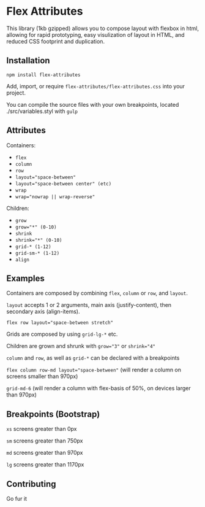 Flex Attributes
=============

This library (1kb gzipped) allows you to compose layout with flexbox in html, allowing for rapid prototyping, easy visulization of layout in HTML, and reduced CSS footprint and duplication.

Installation
------------

```
npm install flex-attributes
```

Add, import, or require `flex-attributes/flex-attributes.css` into your project.

You can compile the source files with your own breakpoints, located ./src/variables.styl with `gulp`

Attributes
------------
Containers: 
* `flex`
* `column`
* `row`
* `layout="space-between"`
* `layout="space-between center" (etc)` 
* `wrap`
* `wrap="nowrap || wrap-reverse"`

Children: 
* `grow`
* `grow="*" (0-10)`
* `shrink` 
* `shrink="*" (0-10)`
* `grid-* (1-12)` 
* `grid-sm-* (1-12)`
* `align`

Examples
------------
Containers are composed by combining `flex`, `column` or `row`, and `layout`. 

`layout` accepts 1 or 2 arguments, main axis (justify-content), then secondary axis (align-items).

 `flex row layout="space-between stretch"`

Grids are composed by using `grid-lg-*` etc.

Children are grown and shrunk with `grow="3"` or `shrink="4"`

`column` and `row`, as well as `grid-*` can be declared with a breakpoints 

`flex column row-md layout="space-between"` (will render a column on screens smaller than 970px)
 
`grid-md-6` (will render a column with flex-basis of 50%, on devices larger than 970px)

Breakpoints (Bootstrap)
------------

`xs` screens greater than 0px

`sm` screens greater than 750px

`md` screens greater than 970px

`lg` screens greater than 1170px

Contributing
------------

Go fur it
